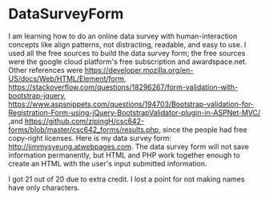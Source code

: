 # DataSurveyForm
I am learning how to do an online data survey with human-interaction concepts like align patterns, not distracting, readable, and easy to use. I used all the free sources to build the data survey form; the free sources were the google cloud platform's free subscription and awardspace.net. Other references were https://developer.mozilla.org/en-US/docs/Web/HTML/Element/form, https://stackoverflow.com/questions/18296267/form-validation-with-bootstrap-jquery, https://www.aspsnippets.com/questions/194703/Bootstrap-validation-for-Registration-Form-using-jQuery-BootstrapValidator-plugin-in-ASPNet-MVC/ ,and https://github.com/zipingH/csc642-forms/blob/master/csc642_forms/results.php, since the people had free copy-right licenses. Here is my data survey form: http://jimmysyeung.atwebpages.com. The data survey form will not save information permanently, but HTML and PHP work together enough to create an HTML with the user's input submitted information.

I got 21 out of 20 due to extra credit. I lost a point for not making names have only characters.
